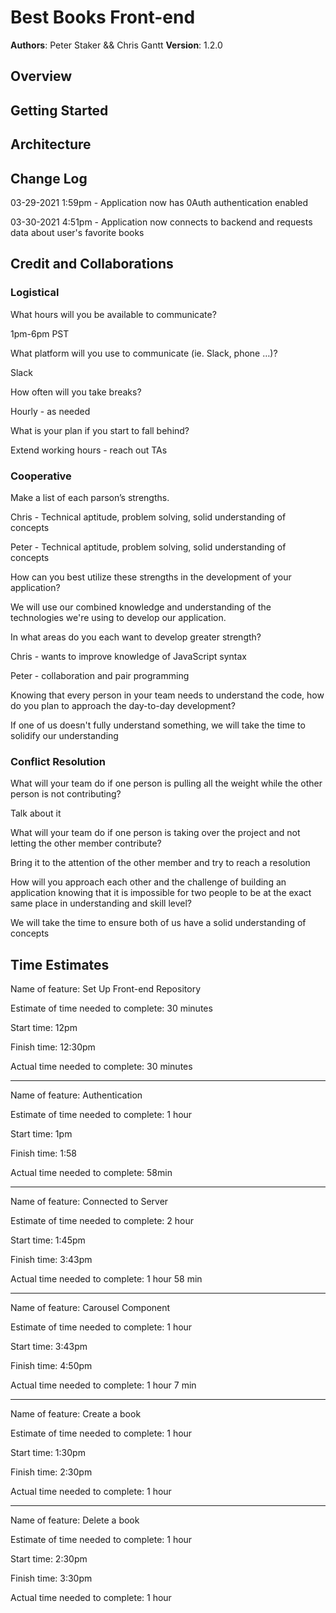 # Best Books Front-end

**Authors**: Peter Staker && Chris Gantt
**Version**: 1.2.0

## Overview
<!-- Provide a high level overview of what this application is and why you are building it, beyond the fact that it's an assignment for this class. (i.e. What's your problem domain?) -->

## Getting Started
<!-- What are the steps that a user must take in order to build this app on their own machine and get it running? -->

## Architecture
<!-- Provide a detailed description of the application design. What technologies (languages, libraries, etc) you're using, and any other relevant design information. -->

## Change Log

03-29-2021 1:59pm - Application now has 0Auth authentication enabled

03-30-2021 4:51pm - Application now connects to backend and requests data about user's favorite books

## Credit and Collaborations

### Logistical

What hours will you be available to communicate?

1pm-6pm PST

What platform will you use to communicate (ie. Slack, phone …)?

Slack

How often will you take breaks?

Hourly - as needed

What is your plan if you start to fall behind?

Extend working hours - reach out TAs

### Cooperative

Make a list of each parson’s strengths.

Chris - Technical aptitude, problem solving, solid understanding of concepts

Peter - Technical aptitude, problem solving, solid understanding of concepts

How can you best utilize these strengths in the development of your application?

We will use our combined knowledge and understanding of the technologies we're using to develop our application.

In what areas do you each want to develop greater strength?

Chris - wants to improve knowledge of JavaScript syntax

Peter - collaboration and pair programming

Knowing that every person in your team needs to understand the code, how do you plan to approach the day-to-day development?

If one of us doesn't fully understand something, we will take the time to solidify our understanding

### Conflict Resolution

What will your team do if one person is pulling all the weight while the other person is not contributing?

Talk about it

What will your team do if one person is taking over the project and not letting the other member contribute?

Bring it to the attention of the other member and try to reach a resolution

How will you approach each other and the challenge of building an application knowing that it is impossible for two people to be at the exact same place
in understanding and skill level?

We will take the time to ensure both of us have a solid understanding of concepts

## Time Estimates

Name of feature: Set Up Front-end Repository

Estimate of time needed to complete: 30 minutes

Start time: 12pm

Finish time: 12:30pm

Actual time needed to complete: 30 minutes

***

Name of feature: Authentication

Estimate of time needed to complete: 1 hour

Start time: 1pm

Finish time: 1:58

Actual time needed to complete: 58min

***

Name of feature: Connected to Server

Estimate of time needed to complete: 2 hour

Start time: 1:45pm

Finish time: 3:43pm

Actual time needed to complete: 1 hour 58 min

***

Name of feature: Carousel Component

Estimate of time needed to complete: 1 hour

Start time: 3:43pm

Finish time: 4:50pm

Actual time needed to complete: 1 hour 7 min

***

Name of feature: Create a book

Estimate of time needed to complete: 1 hour

Start time: 1:30pm

Finish time: 2:30pm

Actual time needed to complete: 1 hour

***

Name of feature: Delete a book

Estimate of time needed to complete: 1 hour

Start time: 2:30pm

Finish time: 3:30pm

Actual time needed to complete: 1 hour
